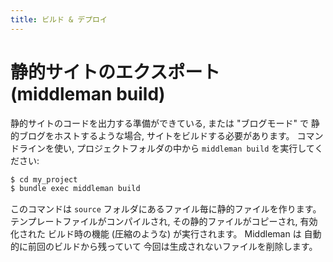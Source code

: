 ```yaml
---
title: ビルド & デプロイ
---
```


# 静的サイトのエクスポート (middleman build)

静的サイトのコードを出力する準備ができている, または "ブログモード" で
静的ブログをホストするような場合, サイトをビルドする必要があります。
コマンドラインを使い, プロジェクトフォルダの中から `middleman build` を実行してください:

``` bash
$ cd my_project
$ bundle exec middleman build
```

このコマンドは `source` フォルダにあるファイル毎に静的ファイルを作ります。
テンプレートファイルがコンパイルされ, その静的ファイルがコピーされ, 有効化された
ビルド時の機能 (圧縮のような) が実行されます。 Middleman は
自動的に前回のビルドから残っていて
今回は生成されないファイルを削除します。
